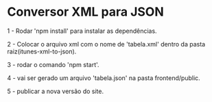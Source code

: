 # Conversor XML para JSON

1 - Rodar 'npm install' para instalar as dependências.

2 - Colocar o arquivo xml com o nome de 'tabela.xml' dentro da pasta raiz(itunes-xml-to-json).

3 - rodar o comando 'npm start'.

4 - vai ser gerado um arquivo 'tabela.json' na pasta frontend/public.

5 - publicar a nova versão do site.